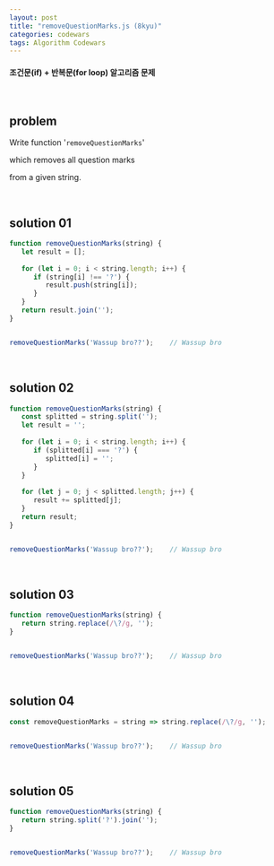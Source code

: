 ```yaml
---
layout: post
title: "removeQuestionMarks.js (8kyu)"
categories: codewars
tags: Algorithm Codewars
---
```


#### 조건문(if) + 반복문(for loop) 알고리즘 문제

<br>

## problem

Write function '`removeQuestionMarks`'

which removes all question marks

from a given string.

<br>

## solution 01

```javascript
function removeQuestionMarks(string) {
   let result = [];
   
   for (let i = 0; i < string.length; i++) {
      if (string[i] !== '?') {
         result.push(string[i]);
      }
   }
   return result.join('');
}


removeQuestionMarks('Wassup bro??');	// Wassup bro
```

<br>

## solution 02

```javascript
function removeQuestionMarks(string) {
   const splitted = string.split('');
   let result = '';
   
   for (let i = 0; i < string.length; i++) {
      if (splitted[i] === '?') {
         splitted[i] = '';
      }
   }
   
   for (let j = 0; j < splitted.length; j++) {
      result += splitted[j];
   }
   return result;
}


removeQuestionMarks('Wassup bro??');	// Wassup bro
```

<br>

## solution 03

```javascript
function removeQuestionMarks(string) {
   return string.replace(/\?/g, '');
}


removeQuestionMarks('Wassup bro??');	// Wassup bro
```

<br>

## solution 04

```javascript
const removeQuestionMarks = string => string.replace(/\?/g, '');


removeQuestionMarks('Wassup bro??');	// Wassup bro
```

<br>

## solution 05

```javascript
function removeQuestionMarks(string) {
   return string.split('?').join('');
}


removeQuestionMarks('Wassup bro??');	// Wassup bro
```

